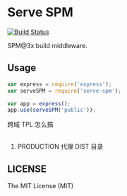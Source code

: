 # Serve SPM

[![Build Status](https://travis-ci.org/spmjs/serve-spm.png)](https://travis-ci.org/spmjs/serve-spm)

SPM@3x build middleware.

## Usage

```javascript
var express = require('express');
var serveSPM = require('serve-spm');

var app = express();
app.use(serveSPM('public'));
```

跨域 TPL 怎么搞

## 

1. PRODUCTION 代理 DIST 目录


## LICENSE

The MIT License (MIT)
